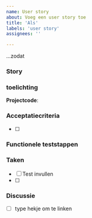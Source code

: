 ```yaml
---
name: User story
about: Voeg een user story toe
title: 'Als'
labels: 'user story'
assignees: ''

---
```

...zodat 

### Story

### toelichting

**Projectcode**: 

### Acceptatiecriteria
- [ ]

### Functionele teststappen

### Taken 
- [ ] Test invullen
- [ ] 


### Discussie
- [ ] type hekje om te linken

